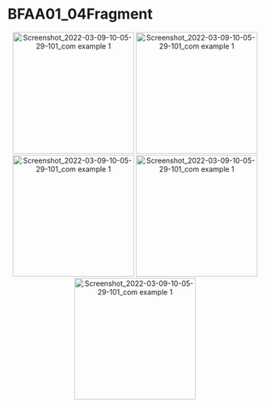 # BFAA01_04Fragment

<p align="center">
<img width="240" alt="Screenshot_2022-03-09-10-05-29-101_com example 1" src="https://user-images.githubusercontent.com/32328761/168732580-aee94053-3289-4cca-9c4c-530f4fc893a2.png">
  <img width="240" alt="Screenshot_2022-03-09-10-05-29-101_com example 1" src="https://user-images.githubusercontent.com/32328761/168732590-f556ab27-89bd-412c-a132-00df2094e992.png">
  <img width="240" alt="Screenshot_2022-03-09-10-05-29-101_com example 1" src="https://user-images.githubusercontent.com/32328761/168732604-15707844-b1e1-4fc0-813c-21a2fdf6f4f9.png">
  <img width="240" alt="Screenshot_2022-03-09-10-05-29-101_com example 1" src="https://user-images.githubusercontent.com/32328761/168732623-ac253b77-e95f-4d06-8766-c39f8f98c4aa.png">
  <img width="240" alt="Screenshot_2022-03-09-10-05-29-101_com example 1" src="https://user-images.githubusercontent.com/32328761/168732636-642cc4b0-4fcf-4656-ac92-446f2dcf0a5f.png">
